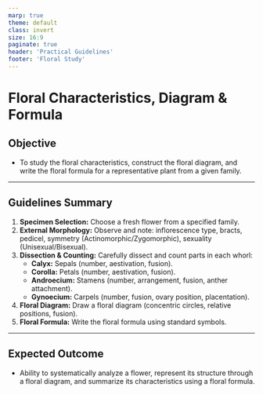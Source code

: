 ```yaml
---
marp: true
theme: default
class: invert
size: 16:9
paginate: true
header: 'Practical Guidelines'
footer: 'Floral Study'
---
```


# Floral Characteristics, Diagram & Formula

## Objective

*   To study the floral characteristics, construct the floral diagram, and write the floral formula for a representative plant from a given family.

---

## Guidelines Summary

1.  **Specimen Selection:** Choose a fresh flower from a specified family.
2.  **External Morphology:** Observe and note: inflorescence type, bracts, pedicel, symmetry (Actinomorphic/Zygomorphic), sexuality (Unisexual/Bisexual).
3.  **Dissection & Counting:** Carefully dissect and count parts in each whorl:
    *   **Calyx:** Sepals (number, aestivation, fusion).
    *   **Corolla:** Petals (number, aestivation, fusion).
    *   **Androecium:** Stamens (number, arrangement, fusion, anther attachment).
    *   **Gynoecium:** Carpels (number, fusion, ovary position, placentation).
4.  **Floral Diagram:** Draw a floral diagram (concentric circles, relative positions, fusion).
5.  **Floral Formula:** Write the floral formula using standard symbols.

---

## Expected Outcome

*   Ability to systematically analyze a flower, represent its structure through a floral diagram, and summarize its characteristics using a floral formula.
